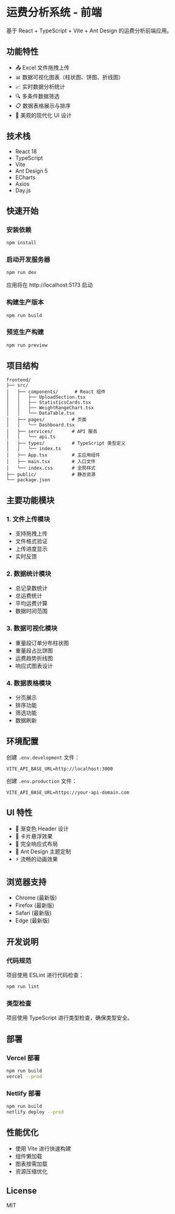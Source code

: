 # 运费分析系统 - 前端

基于 React + TypeScript + Vite + Ant Design 的运费分析前端应用。

## 功能特性

- 📤 Excel 文件拖拽上传
- 📊 数据可视化图表（柱状图、饼图、折线图）
- 📈 实时数据分析统计
- 🔍 多条件数据筛选
- 📋 数据表格展示与排序
- 🎨 美观的现代化 UI 设计

## 技术栈

- React 18
- TypeScript
- Vite
- Ant Design 5
- ECharts
- Axios
- Day.js

## 快速开始

### 安装依赖

```bash
npm install
```

### 启动开发服务器

```bash
npm run dev
```

应用将在 http://localhost:5173 启动

### 构建生产版本

```bash
npm run build
```

### 预览生产构建

```bash
npm run preview
```

## 项目结构

```
frontend/
├── src/
│   ├── components/      # React 组件
│   │   ├── UploadSection.tsx
│   │   ├── StatisticsCards.tsx
│   │   ├── WeightRangeChart.tsx
│   │   └── DataTable.tsx
│   ├── pages/          # 页面
│   │   └── Dashboard.tsx
│   ├── services/       # API 服务
│   │   └── api.ts
│   ├── types/          # TypeScript 类型定义
│   │   └── index.ts
│   ├── App.tsx         # 主应用组件
│   ├── main.tsx        # 入口文件
│   └── index.css       # 全局样式
├── public/             # 静态资源
└── package.json
```

## 主要功能模块

### 1. 文件上传模块
- 支持拖拽上传
- 文件格式验证
- 上传进度显示
- 实时反馈

### 2. 数据统计模块
- 总记录数统计
- 总运费统计
- 平均运费计算
- 数据时间范围

### 3. 数据可视化模块
- 重量段订单分布柱状图
- 重量段占比饼图
- 运费趋势折线图
- 响应式图表设计

### 4. 数据表格模块
- 分页展示
- 排序功能
- 筛选功能
- 数据刷新

## 环境配置

创建 `.env.development` 文件：

```env
VITE_API_BASE_URL=http://localhost:3000
```

创建 `.env.production` 文件：

```env
VITE_API_BASE_URL=https://your-api-domain.com
```

## UI 特性

- 🎨 渐变色 Header 设计
- 💫 卡片悬浮效果
- 📱 完全响应式布局
- 🌈 Ant Design 主题定制
- ⚡ 流畅的动画效果

## 浏览器支持

- Chrome (最新版)
- Firefox (最新版)
- Safari (最新版)
- Edge (最新版)

## 开发说明

### 代码规范

项目使用 ESLint 进行代码检查：

```bash
npm run lint
```

### 类型检查

项目使用 TypeScript 进行类型检查，确保类型安全。

## 部署

### Vercel 部署

```bash
npm run build
vercel --prod
```

### Netlify 部署

```bash
npm run build
netlify deploy --prod
```

## 性能优化

- 使用 Vite 进行快速构建
- 组件懒加载
- 图表按需加载
- 资源压缩优化

## License

MIT
